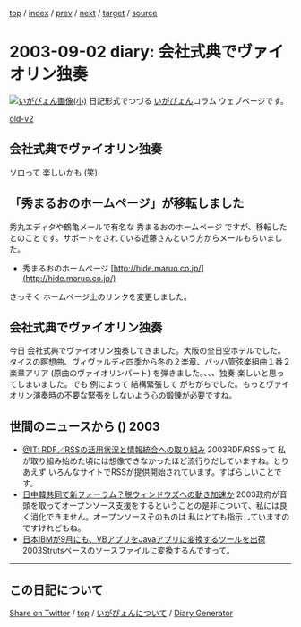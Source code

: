 [top](../index.html) 
 / [index](index.html) 
 / [prev](ig030901.html) 
 / [next](ig030903.html) 
 / [target](https://igapyon.github.io/diary/2003/ig030902.html) 
 / [source](https://github.com/igapyon/diary/blob/gh-pages/2003/ig030902.html.src.md) 

2003-09-02 diary: 会社式典でヴァイオリン独奏
=====================================================================================================
[![いがぴょん画像(小)](https://igapyon.github.io/diary/images/iga200306s.jpg "いがぴょん")](https://igapyon.github.io/diary/memo/memoigapyon.html) 日記形式でつづる [いがぴょん](https://igapyon.github.io/diary/memo/memoigapyon.html)コラム ウェブページです。

[old-v2](ig030902-orig.html)

## 会社式典でヴァイオリン独奏

ソロって 楽しいかも (笑)


## 「秀まるおのホームページ」が移転しました

秀丸エディタや鶴亀メールで有名な 秀まるおのホームページ ですが、移転したとのことです。サポートをされている近藤さんという方からメールもらいました。

* 秀まるおのホームページ
  [http://hide.maruo.co.jp/](http://hide.maruo.co.jp/)

さっそく ホームページ上のリンクを変更しました。

## 会社式典でヴァイオリン独奏

今日 会社式典でヴァイオリン独奏してきました。大阪の全日空ホテルでした。タイスの瞑想曲、ヴィヴァルディ四季から冬の２楽章、バッハ管弦楽組曲１番２楽章アリア (原曲のヴァイオリンパート) を弾きました。、、、独奏 楽しいと思ってしまいました。でも 例によって 結構緊張して がちがちでした。もっとヴァイオリン演奏時の不要な緊張をしないよう心の鍛錬が必要ですね。

## 世間のニュースから () 2003

* [@IT: RDF／RSSの活用状況と情報統合への取り組み](http://www.atmarkit.co.jp/fxml/survey/survey10/xml10.html)  2003RDF/RSSって 私が取り組み始めた頃には想像できなかったほど流行りだしていますね。とりあえず いろんなサイトでRSSが提供開始されています。すばらしいことです。
* [日中韓共同で新フォーラム？脱ウィンドウズへの動き加速か](http://linux.ascii24.com/linux/news/today/2003/08/31/645713-000.html)  2003政府が音頭を取ってオープンソース支援をするということの是非について、私には良く消化できません。オープンソースそのものは 私はとても指示していますのですけれどもね。
* [日本IBMが9月にも、VBアプリをJavaアプリに変換するツールを出荷](http://itpro.nikkeibp.co.jp/free/NC/NEWS/20030828/134318/)  2003Strutsベースのソースファイルに変換するんですって。


----------------------------------------------------------------------------------------------------

## この日記について

[Share on Twitter](https://twitter.com/intent/tweet?hashtags=igapyon%2Cdiary%2C%E3%81%84%E3%81%8C%E3%81%B4%E3%82%87%E3%82%93&text=%E4%BC%9A%E7%A4%BE%E5%BC%8F%E5%85%B8%E3%81%A7%E3%83%B4%E3%82%A1%E3%82%A4%E3%82%AA%E3%83%AA%E3%83%B3%E7%8B%AC%E5%A5%8F&url=https%3A%2F%2Figapyon.github.io%2Fdiary%2F2003%2Fig030902.html) / [top](../index.html) / [いがぴょんについて](https://igapyon.github.io/diary/memo/memoigapyon.html) / [Diary Generator](https://github.com/igapyon/igapyonv3)
